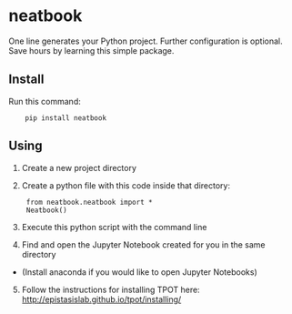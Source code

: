 # neatbook

One line generates your Python project. Further configuration is optional. Save hours by learning this simple package.

## Install

Run this command:

        pip install neatbook

## Using

1. Create a new project directory
2. Create a python file with this code inside that directory:

        from neatbook.neatbook import *
        Neatbook()

3. Execute this python script with the command line
4. Find and open the Jupyter Notebook created for you in the same directory
  - (Install anaconda if you would like to open Jupyter Notebooks)
5. Follow the instructions for installing TPOT here: http://epistasislab.github.io/tpot/installing/
